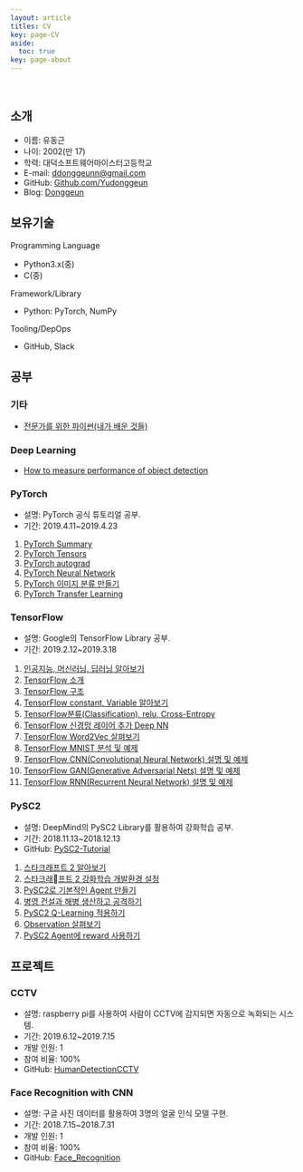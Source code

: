 ```yaml
---
layout: article
titles: CV
key: page-CV
aside:
  toc: true
key: page-about
---
```


<br/>

## 소개

- 이름: 유동근
- 나이: 2002(만 17)
- 학력: 대덕소프트웨어마이스터고등학교
- E-mail: ddonggeunn@gmail.com
- GitHub: [Github.com/Yudonggeun](https://github.com/yudonggeun)
- Blog: [Donggeun](http://blog.donggeun.net)

## 보유기술

Programming Language

- Python3.x(중)
- C(중)

Framework/Library

- Python: PyTorch, NumPy

Tooling/DepOps

- GitHub, Slack

## 공부

### 기타
- [전문가를 위한 파이썬(내가 배운 것들)](https://yudonggeun.github.io/2019/10/10/Fluent-Python-Book-Report.html)

### Deep Learning
- [How to measure performance of object detection](https://yudonggeun.github.io/2019/05/16/How-to-Measure-Performance-of-Object-Detection.html)

### PyTorch

- 설명: PyTorch 공식 튜토리얼 공부.
- 기간: 2019.4.11~2019.4.23

1. [PyTorch Summary](https://blog.donggeun.net/57)
2. [PyTorch Tensors](https://blog.donggeun.net/58)
3. [PyTorch autograd](https://blog.donggeun.net/59)
4. [PyTorch Neural Network](https://blog.donggeun.net/60)
5. [PyTorch 이미지 분류 만들기](https://blog.donggeun.net/61)
6. [PyTorch Transfer Learning](https://blog.donggeun.net/62)

### TensorFlow

- 설명: Google의 TensorFlow Library 공부.
- 기간: 2019.2.12~2019.3.18

1. [인공지능, 머신러닝, 딥러닝 알아보기](https://blog.donggeun.net/44)
2. [TensorFlow 소개](https://blog.donggeun.net/46)
3. [TensorFlow 구조](https://blog.donggeun.net/47)
4. [TensorFlow constant, Variable 알아보기](https://blog.donggeun.net/48)
5. [TensorFlow분류(Classification), relu, Cross-Entropy](https://blog.donggeun.net/49)
6. [TensorFlow 신경망 레이어 추가 Deep NN](https://blog.donggeun.net/50)
7. [TensorFlow Word2Vec 살펴보기](https://blog.donggeun.net/51)
8. [TensorFlow MNIST 분석 및 예제](https://blog.donggeun.net/52)
9. [TensorFlow CNN(Convolutional Neural Network) 설명 및 예제](https://blog.donggeun.net/53)
10. [TensorFlow GAN(Generative Adversarial Nets) 설명 및 예제](https://blog.donggeun.net/54)
11. [TensorFlow RNN(Recurrent Neural Network) 설명 및 예제](https://blog.donggeun.net/55)

### PySC2

- 설명: DeepMind의 PySC2 Library를 활용하여 강화학습 공부.
- 기간: 2018.11.13~2018.12.13
- GitHub: [PySC2-Tutorial](https://github.com/Yudonggeun/PySC2-Tutorial)

1. [스타크래프트 2 알아보기](https://yudonggeun.github.io/2018/11/13/start-starcraft2.html)
2. [스타크래프트 2 강화학습 개발환경 설정](https://yudonggeun.github.io/2018/11/14/StarCraft2-Reinforcment-Learning-Development-Environment.html)
3. [PySC2로 기본적인 Agent 만들기](https://yudonggeun.github.io/2018/11/15/Create-a-Basic-Agent-with-PySC2.html)
4. [병영 건설과 해병 생산하고 공격하기](https://yudonggeun.github.io/2018/11/16/Controlling-the-Barracks-Controlling-your-Army.html)
5. [PySC2 Q-Learning 적용하기](https://yudonggeun.github.io/2018/11/17/Application-of-PySC2-Q-Learning.html)
6. [Observation 살펴보기](https://yudonggeun.github.io/2018/11/18/Observation-Review.html)
7. [PySC2 Agent에 reward 사용하기](https://yudonggeun.github.io/2018/11/19/Use-Reward-in-PySC2-Agent.html)

## 프로젝트

### CCTV

- 설명: raspberry pi를 사용하여 사람이 CCTV에 감지되면 자동으로 녹화되는 시스템.
- 기간: 2019.6.12~2019.7.15
- 개발 인원: 1
- 참여 비율: 100%
- GitHub: [HumanDetectionCCTV](https://github.com/Yudonggeun/HumanDetectionCCTV)

### Face Recognition with CNN

- 설명: 구글 사진 데이터를 활용하여 3명의 얼굴 인식 모델 구현.
- 기간: 2018.7.15~2018.7.31
- 개발 인원: 1
- 참여 비율: 100%
- GitHub: [Face_Recognition](https://github.com/Yudonggeun/FaceRecognitionWithCNN)